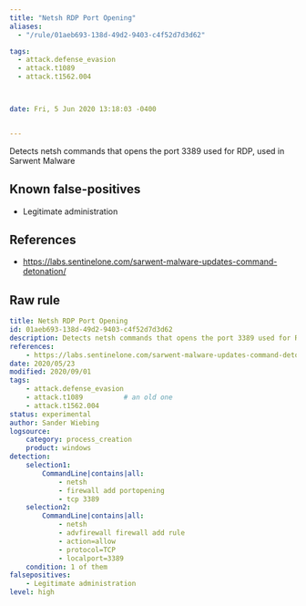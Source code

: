 ```yaml
---
title: "Netsh RDP Port Opening"
aliases:
  - "/rule/01aeb693-138d-49d2-9403-c4f52d7d3d62"

tags:
  - attack.defense_evasion
  - attack.t1089
  - attack.t1562.004



date: Fri, 5 Jun 2020 13:18:03 -0400


---
```


Detects netsh commands that opens the port 3389 used for RDP, used in Sarwent Malware

<!--more-->


## Known false-positives

* Legitimate administration



## References

* https://labs.sentinelone.com/sarwent-malware-updates-command-detonation/


## Raw rule
```yaml
title: Netsh RDP Port Opening
id: 01aeb693-138d-49d2-9403-c4f52d7d3d62
description: Detects netsh commands that opens the port 3389 used for RDP, used in Sarwent Malware
references:
    - https://labs.sentinelone.com/sarwent-malware-updates-command-detonation/
date: 2020/05/23
modified: 2020/09/01
tags:
    - attack.defense_evasion
    - attack.t1089          # an old one
    - attack.t1562.004
status: experimental
author: Sander Wiebing
logsource:
    category: process_creation
    product: windows
detection:
    selection1:
        CommandLine|contains|all:
            - netsh
            - firewall add portopening
            - tcp 3389
    selection2:
        CommandLine|contains|all:
            - netsh
            - advfirewall firewall add rule
            - action=allow
            - protocol=TCP
            - localport=3389
    condition: 1 of them
falsepositives:
    - Legitimate administration
level: high

```
